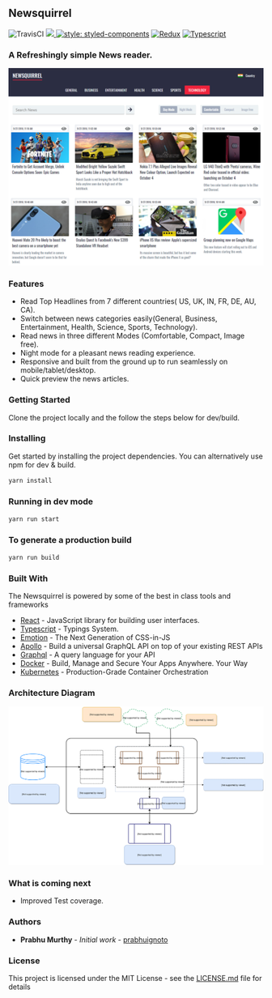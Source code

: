 ## Newsquirrel
![TravisCI](https://travis-ci.org/prabhuignoto/newsquirrel.svg?branch=master)
<a href="https://codeclimate.com/github/prabhuignoto/newsquirrel/maintainability"><img src="https://api.codeclimate.com/v1/badges/a284f371ceba2a75c3cc/maintainability" />
[![style: styled-components](https://img.shields.io/badge/style-%F0%9F%92%85%20styled--components-orange.svg?colorB=daa357&colorA=db748e)](https://github.com/styled-components/styled-components)
[![Redux](https://img.shields.io/badge/builtwith-Redux-orange.svg)](https://github.com/reduxjs/redux)
[![Typescript](https://img.shields.io/badge/poweredby-typescript-blue.svg)](https://www.typescriptlang.org/)

### A Refreshingly simple News reader.

![sitefront1](./readme-assets/web-front.png)
### Features

* Read Top Headlines from 7 different countries( US, UK, IN, FR, DE, AU, CA).
* Switch between news categories easily(General, Business, Entertainment, Health, Science, Sports, Technology).
* Read news in three different Modes (Comfortable, Compact, Image free).
* Night mode for a pleasant news reading experience.
* Responsive and built from the ground up to run seamlessly on mobile/tablet/desktop.
* Quick preview the news articles.

### Getting Started

Clone the project locally and the follow the steps below for dev/build.

### Installing

Get started by installing the project dependencies. You can alternatively use npm for dev & build.

```javascript
yarn install
```

### Running in dev mode

```javascript
yarn run start
```

### To generate a production build

```javascript
yarn run build
```

### Built With
The Newsquirrel is powered by some of the best in class tools and frameworks
* [React](https://github.com/facebook/react) -  JavaScript library for building user interfaces.
* [Typescript](https://github.com/Microsoft/TypeScript) - Typings System.
* [Emotion](https://github.com/emotion-js/emotion) - The Next Generation of CSS-in-JS
* [Apollo](https://www.apollographql.com/) - Build a universal GraphQL API on top of your existing REST APIs
* [Graphql](https://graphql.org/) - A query language for your API
* [Docker](https://www.docker.com/) - Build, Manage and Secure Your Apps Anywhere. Your Way
* [Kubernetes](https://kubernetes.io/) - Production-Grade Container Orchestration

### Architecture Diagram
![sitefront1](./readme-assets/Architecture-Diagram.svg)

###  What is coming next
* Improved Test coverage.

### Authors

* **Prabhu Murthy** - *Initial work* - [prabhuignoto](https://github.com/prabhuignoto)

### License

This project is licensed under the MIT License - see the [LICENSE.md](LICENSE.md) file for details